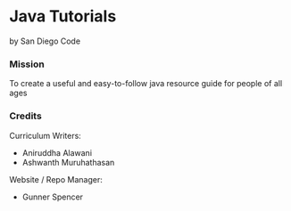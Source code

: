 # Java Tutorials

by San Diego Code


### Mission
To create a useful and easy-to-follow java resource guide for people of all ages


### Credits
Curriculum Writers:
- Aniruddha Alawani
- Ashwanth Muruhathasan

Website / Repo Manager:
- Gunner Spencer

